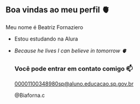 ## Boa vindas ao meu perfil 🫀

Meu nome é Beatriz Fornaziero

- Estou estudando na Alura
- 
  *Because he lives I can believe in tomorrow 🫀*

  ### Você pode entrar em contato comigo 📫

  00001100348980sp@aluno.educacao.sp.gov.br

   @Biaforna.c
  
